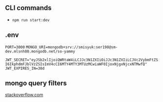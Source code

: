 ## CLI commands

-   `npm run start:dev`

## .env

`PORT=3000`
`MONGO_URI=mongodb+srv://smisyuk:ser198@sm-dev.mlsnh80.mongodb.net/so-yammy`


`JWT_SECRET="eyJSb2xlIjoiQWRtaW4iLCJJc3N1ZXIiOiJJc3N1ZXIiLCJVc2VybmFtZSI6IkphdmFJblVzZSIsImV4cCI6MTY4MTY3MTUzMCwiaWF0IjoxNjgxNjcxNTMwfQ"`
`JWT_EXPIRES_IN=30d`


## mongo query filters
[stackoverflow.com](https://stackoverflow.com/questions/3305561/how-to-query-mongodb-with-like)


